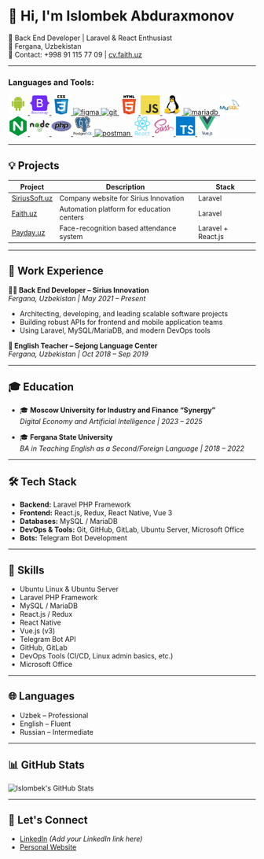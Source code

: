 # 👋 Hi, I'm Islombek Abduraxmonov

🎯 Back End Developer | Laravel & React Enthusiast  
📍 Fergana, Uzbekistan  
📧 Contact: +998 91 115 77 09 | [cv.faith.uz](http://cv.faith.uz)

---

<h3 align="left">Languages and Tools:</h3>
<p align="left"> <a href="https://developer.android.com" target="_blank" rel="noreferrer"> <img src="https://raw.githubusercontent.com/devicons/devicon/master/icons/android/android-original-wordmark.svg" alt="android" width="40" height="40"/> </a> <a href="https://getbootstrap.com" target="_blank" rel="noreferrer"> <img src="https://raw.githubusercontent.com/devicons/devicon/master/icons/bootstrap/bootstrap-plain-wordmark.svg" alt="bootstrap" width="40" height="40"/> </a> <a href="https://www.w3schools.com/css/" target="_blank" rel="noreferrer"> <img src="https://raw.githubusercontent.com/devicons/devicon/master/icons/css3/css3-original-wordmark.svg" alt="css3" width="40" height="40"/> </a> <a href="https://www.figma.com/" target="_blank" rel="noreferrer"> <img src="https://www.vectorlogo.zone/logos/figma/figma-icon.svg" alt="figma" width="40" height="40"/> </a> <a href="https://git-scm.com/" target="_blank" rel="noreferrer"> <img src="https://www.vectorlogo.zone/logos/git-scm/git-scm-icon.svg" alt="git" width="40" height="40"/> </a> <a href="https://www.w3.org/html/" target="_blank" rel="noreferrer"> <img src="https://raw.githubusercontent.com/devicons/devicon/master/icons/html5/html5-original-wordmark.svg" alt="html5" width="40" height="40"/> </a> <a href="https://developer.mozilla.org/en-US/docs/Web/JavaScript" target="_blank" rel="noreferrer"> <img src="https://raw.githubusercontent.com/devicons/devicon/master/icons/javascript/javascript-original.svg" alt="javascript" width="40" height="40"/> </a> <a href="https://www.linux.org/" target="_blank" rel="noreferrer"> <img src="https://raw.githubusercontent.com/devicons/devicon/master/icons/linux/linux-original.svg" alt="linux" width="40" height="40"/> </a> <a href="https://mariadb.org/" target="_blank" rel="noreferrer"> <img src="https://www.vectorlogo.zone/logos/mariadb/mariadb-icon.svg" alt="mariadb" width="40" height="40"/> </a> <a href="https://www.mysql.com/" target="_blank" rel="noreferrer"> <img src="https://raw.githubusercontent.com/devicons/devicon/master/icons/mysql/mysql-original-wordmark.svg" alt="mysql" width="40" height="40"/> </a> <a href="https://www.nginx.com" target="_blank" rel="noreferrer"> <img src="https://raw.githubusercontent.com/devicons/devicon/master/icons/nginx/nginx-original.svg" alt="nginx" width="40" height="40"/> </a> <a href="https://nodejs.org" target="_blank" rel="noreferrer"> <img src="https://raw.githubusercontent.com/devicons/devicon/master/icons/nodejs/nodejs-original-wordmark.svg" alt="nodejs" width="40" height="40"/> </a> <a href="https://www.php.net" target="_blank" rel="noreferrer"> <img src="https://raw.githubusercontent.com/devicons/devicon/master/icons/php/php-original.svg" alt="php" width="40" height="40"/> </a> <a href="https://www.postgresql.org" target="_blank" rel="noreferrer"> <img src="https://raw.githubusercontent.com/devicons/devicon/master/icons/postgresql/postgresql-original-wordmark.svg" alt="postgresql" width="40" height="40"/> </a> <a href="https://postman.com" target="_blank" rel="noreferrer"> <img src="https://www.vectorlogo.zone/logos/getpostman/getpostman-icon.svg" alt="postman" width="40" height="40"/> </a> <a href="https://reactjs.org/" target="_blank" rel="noreferrer"> <img src="https://raw.githubusercontent.com/devicons/devicon/master/icons/react/react-original-wordmark.svg" alt="react" width="40" height="40"/> </a> <a href="https://sass-lang.com" target="_blank" rel="noreferrer"> <img src="https://raw.githubusercontent.com/devicons/devicon/master/icons/sass/sass-original.svg" alt="sass" width="40" height="40"/> </a> <a href="https://www.typescriptlang.org/" target="_blank" rel="noreferrer"> <img src="https://raw.githubusercontent.com/devicons/devicon/master/icons/typescript/typescript-original.svg" alt="typescript" width="40" height="40"/> </a> <a href="https://vuejs.org/" target="_blank" rel="noreferrer"> <img src="https://raw.githubusercontent.com/devicons/devicon/master/icons/vuejs/vuejs-original-wordmark.svg" alt="vuejs" width="40" height="40"/> </a> </p>


---


## 💡 Projects

| Project       | Description                                                                 | Stack                             |
|---------------|-----------------------------------------------------------------------------|-----------------------------------|
| [SiriusSoft.uz](https://siriussoft.uz) | Company website for Sirius Innovation                                  | Laravel                          |
| [Faith.uz](https://faith.uz)         | Automation platform for education centers                              | Laravel                          |
| [Payday.uz](https://payday.uz) | Face-recognition based attendance system                               | Laravel + React.js               |



---

## 💼 Work Experience

**🧑‍💻 Back End Developer – Sirius Innovation**  
_Fergana, Uzbekistan | May 2021 – Present_  
- Architecting, developing, and leading scalable software projects  
- Building robust APIs for frontend and mobile application teams  
- Using Laravel, MySQL/MariaDB, and modern DevOps tools

**📘 English Teacher – Sejong Language Center**  
_Fergana, Uzbekistan | Oct 2018 – Sep 2019_  

---

## 🎓 Education

- 🎓 **Moscow University for Industry and Finance “Synergy”**  
  _Digital Economy and Artificial Intelligence | 2023 – 2025_

- 🎓 **Fergana State University**  
  _BA in Teaching English as a Second/Foreign Language | 2018 – 2022_

---

## 🛠️ Tech Stack

- **Backend:** Laravel PHP Framework  
- **Frontend:** React.js, Redux, React Native, Vue 3  
- **Databases:** MySQL / MariaDB  
- **DevOps & Tools:** Git, GitHub, GitLab, Ubuntu Server, Microsoft Office  
- **Bots:** Telegram Bot Development  

---

## 🧠 Skills

- Ubuntu Linux & Ubuntu Server  
- Laravel PHP Framework  
- MySQL / MariaDB  
- React.js / Redux  
- React Native  
- Vue.js (v3)  
- Telegram Bot API  
- GitHub, GitLab  
- DevOps Tools (CI/CD, Linux admin basics, etc.)  
- Microsoft Office  



---

## 🌐 Languages

- Uzbek – Professional  
- English – Fluent  
- Russian – Intermediate  

---

## 📊 GitHub Stats

![Islombek's GitHub Stats](https://github-readme-stats.vercel.app/api?username=islombekdev&show_icons=true&theme=radical)

---

## 🔗 Let's Connect

- [LinkedIn](#) *(Add your LinkedIn link here)*  
- [Personal Website](http://cv.faith.uz)
